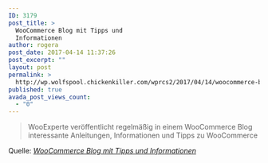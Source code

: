 ```yaml
---
ID: 3179
post_title: >
  WooCommerce Blog mit Tipps und
  Informationen
author: rogera
post_date: 2017-04-14 11:37:26
post_excerpt: ""
layout: post
permalink: >
  http://wp.wolfspool.chickenkiller.com/wprcs2/2017/04/14/woocommerce-blog-mit-tipps-und-informationen/
published: true
avada_post_views_count:
  - "0"
---
```

<blockquote>WooExperte veröffentlicht regelmäßig in einem WooCommerce Blog interessante Anleitungen, Informationen und Tipps zu WooCommerce</blockquote>
Quelle: <em><a href="https://wooexperte.de/blog-wooexperte/">WooCommerce Blog mit Tipps und Informationen</a></em>